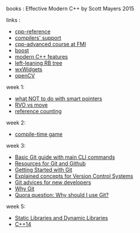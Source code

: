 books : Effective Modern C++ by Scott Mayers 2015

links :  
* [cpp-reference](https://en.cppreference.com/w/)
* [compilers' support](https://en.cppreference.com/w/cpp/compiler_support)
* [cpp-advanced course at FMI](http://sofiacpp.github.io/advanced-cpp)
* [boost](https://www.boost.org/)
* [modern C++ features](https://github.com/AnthonyCalandra/modern-cpp-features)
* [left-leaning RB tree](http://www.cs.princeton.edu/~rs/talks/LLRB/RedBlack.pdf?fbclid=IwAR0i7KMRRVQJqXL8aRORCepeeCUbYht08rmPFXVQY7UmSFTGaE2qrTDbQT0)
* [wxWidgets](https://www.wxwidgets.org/)
* [openCV](https://opencv.org/)

week 1:

* [what NOT to do with smart pointers](http://www.acodersjourney.com/2016/05/top-10-dumb-mistakes-avoid-c-11-smart-pointers/)
* [RVO vs move](https://www.ibm.com/developerworks/community/blogs/5894415f-be62-4bc0-81c5-3956e82276f3/entry/RVO_V_S_std_move?lang=en)
* [reference counting](https://mortoray.com/2012/01/08/what-is-reference-counting/)

week 2:

* [compile-time game](https://jguegant.github.io/blogs/tech/meta-crush-saga.html)

week 3:

* [Basic Git guide with main CLI commands](https://rogerdudler.github.io/git-guide/)
* [Resources for Git and Github](https://try.github.io/)
* [Getting Started with Git](https://git-scm.com/book/en/v2/Getting-Started-Git-Basics)
* [Explained concepts for Version Control Systems](https://betterexplained.com/articles/a-visual-guide-to-version-control/)
* [Git advices for new developers](https://codeburst.io/number-one-piece-of-advice-for-new-developers-ddd08abc8bfa)
* [Why Git](https://www.atlassian.com/git/tutorials/why-git)
* [Quora question: Why should I use Git?](https://www.quora.com/What-is-git-and-why-should-I-use-it)

week 5:
* [Static Libraries and Dynamic Libraries](https://xiaoyuliu.github.io/2018/03/19/compare-static-and-dynamic-library/)
* [C++14](https://isocpp.org/wiki/faq/cpp14-language)
